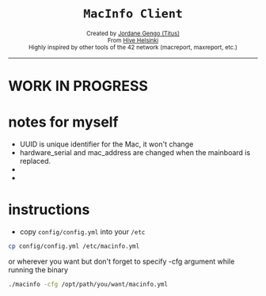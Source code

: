 <h1 align="center"><code>MacInfo Client</code></h1>

<div align="center">
  <sub>Created by <a href="https://github.com/jgengo">Jordane Gengo (Titus)</a></sub>
</div>
<div align="center">
  <sub>From <a href="https://hive.fi">Hive Helsinki</a></sub>
</div>
<div align="center">
    <sub>Highly inspired by other tools of the 42 network (macreport, maxreport, etc.)</sub>
</div>

---

# WORK IN PROGRESS




# notes for myself

- UUID is unique identifier for the Mac, it won't change
- hardware_serial and mac_address are changed when the mainboard is replaced.
-
-
# instructions

- copy `config/config.yml` into your `/etc`
```bash
cp config/config.yml /etc/macinfo.yml
```

or wherever you want but don't forget to specify -cfg argument while running the binary
```bash
./macinfo -cfg /opt/path/you/want/macinfo.yml
```

